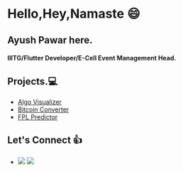 # Hello,Hey,Namaste :smile:
## Ayush Pawar here.
#### IIITG/Flutter Developer/E-Cell Event Management Head.
## Projects.:computer:
* [Algo Visualizer](https://github.com/Spyy004/algo_visual)
* [Bitcoin Converter](https://github.com/Spyy004/bitcoin-converter)
* [FPL Predictor](https://github.com/Spyy004/fpl_predictor_)

## Let's Connect :+1:
* [![](https://github.com/arpit-dwivedi/arpit-dwivedi.github.io/raw/master/assets/img/Webp.net-resizeimage.png)](https://www.linkedin.com/in/ayush-pawar-847209191/)  [![](https://github.com/arpit-dwivedi/arpit-dwivedi.github.io/raw/master/assets/img/ttt.png)](https://twitter.com/Iyush004)
